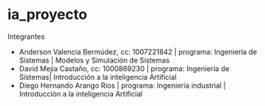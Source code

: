 # ia_proyecto

Integrantes

- Anderson Valencia Bermúdez, cc: 1007221842 | programa: Ingeniería de Sistemas | Modelos y Simulación de Sistemas
- David Mejia Castaño, cc: 1000869230 | programa: Ingeniería de Sistemas| Introducción a la inteligencia Artificial
- Diego Hernando Arango Rios | programa: Ingeniería industrial | Introducción a la inteligencia Artificial
